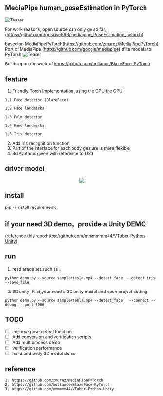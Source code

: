## MediaPipe human_poseEstimation in PyTorch

![Teaser](/doc/demo.gif)

For work reasons, open source can only go so far,(https://github.com/positive666/mediapipe_PoseEstimation_pytorch)

based on MediaPipePyTorch(https://github.com/zmurez/MediaPipePyTorch)
Port of MediaPipe (https://github.com/google/mediapipe) tflite models to PyTorch
![Teaser](/documentation/image/teaser.gif)





Builds upon the work of https://github.com/hollance/BlazeFace-PyTorch
## feature

   1. Friendly Torch Implementation ,using the GPU the GPU
   
	1.1 Face detector (BlazeFace)
	
	1.2 Face landmarks
	
	1.3 Palm detector
	
	1.4 Hand landmarks
	
	1.5 Iris detector
	
   2. Add Iris recognition function
   3. Part of the interface for each body gesture is more flexible 
   4. 3d Avatar is given with reference to U3d



## driver model 
<p align="center">
    <a href="https://youtu.be/Jvzltozpbpk">
        <img src="doc/3d.gif">
    </a>
</p>

## install

  pip -r install requirements
  
## if your need 3D demo，provide a Unity DEMO
   
  (reference this repo:https://github.com/mmmmmm44/VTuber-Python-Unity)
  
## run 

  1. read arags set,such as：
  
    python demo.py --source sample\tesla.mp4 --detect_face  --detect_iris  --save_file 
  
  2. 3D unity ,First,your need a 3D unity model and open project setting
  
    python demo.py --source sample\tesla.mp4 --detect_face   --connect --debug  --port 5066



## TODO
- [ ] imporve pose detect function
- [ ] Add conversion and verification scripts
- [ ] Add multiprocess demo
- [ ] verification performance 
- [ ] hand and body 3D model demo

## reference 

	1. https://github.com/zmurez/MediaPipePyTorch
	2. https://github.com/hollance/BlazeFace-PyTorch
	3. https://github.com/mmmmmm44/VTuber-Python-Unity